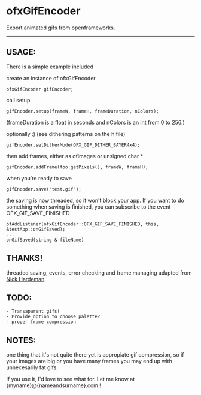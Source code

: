 # ofxGifEncoder

Export animated gifs from openframeworks. 

___

## USAGE:

There is a simple example included

create an instance of ofxGifEncoder

	ofxGifEncoder gifEncoder;
		
call setup 
	
	gifEncoder.setup(frameW, frameH, frameDuration, nColors);
	
(frameDuration is a float in seconds and nColors is an int from 0 to 256.)

optionally  :) (see dithering patterns on the h file)
		
	gifEncoder.setDitherMode(OFX_GIF_DITHER_BAYER4x4);
    
then add frames, either as ofImages or unsigned char * 
	
	gifEncoder.addFrame(foo.getPixels(), frameW, frameH);
	
when you're ready to save
	
	gifEncoder.save("test.gif");
	
the saving is now threaded, so it won't block your app. If you want to do something when saving is finished, you can subscribe to the event OFX_GIF_SAVE_FINISHED
	
	ofAddListener(ofxGifEncoder::OFX_GIF_SAVE_FINISHED, this, &testApp::onGifSaved);
	...
	onGifSaved(string & fileName)
	
## THANKS!	
	
threaded saving, events, error checking and frame managing adapted from [Nick Hardeman](https://github.com/NickHardeman/ofxGifEncoder/tree/threaded  "Nick Hardeman"). 
	

## TODO:

	- Transaparent gifs!
	- Provide option to choose palette?
	- proper frame compression
	
## NOTES:

one thing that it's not quite there yet is appropiate gif compression, so if your images are big or you have many frames you may end up with unnecesarily fat gifs. 

If you use it, I'd love to see what for. Let me know at {myname}@{nameandsurname}.com !
	
	
	
	



